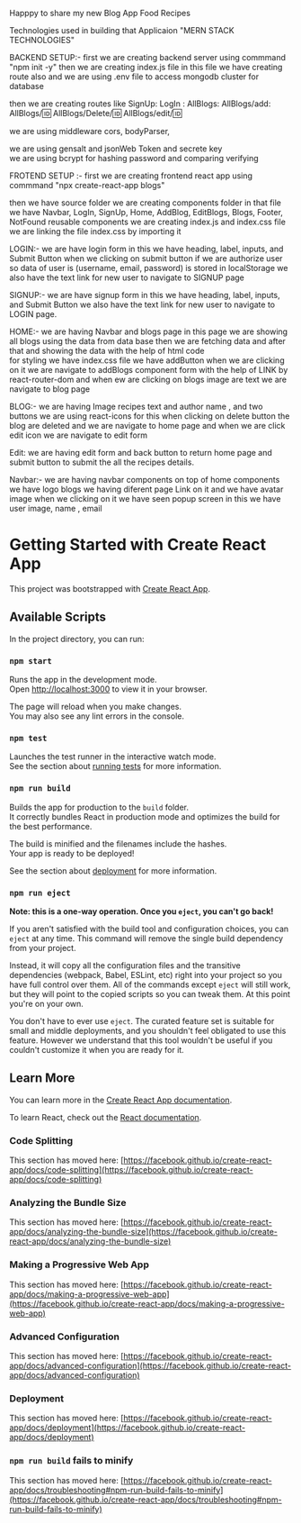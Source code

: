 Happpy to share my new Blog App Food Recipes

Technologies used in building that Applicaion 
"MERN STACK TECHNOLOGIES"

BACKEND SETUP:-
first we are creating backend server using commmand
"npm init -y"
then we are creating index.js file in this file we have creating route also 
and we are using .env file to access mongodb cluster for database 

then we are creating routes like
SignUp:   LogIn : AllBlogs:  AllBlogs/add: AllBlogs/:id: AllBlogs/Delete/:id: AllBlogs/edit/:id: 

we are using middleware cors, bodyParser, 

we are using gensalt and jsonWeb Token and secrete key  
we are using bcrypt for hashing password and comparing verifying

FROTEND SETUP :- 
first we are creating frontend react app using commmand
"npx create-react-app blogs"

then we have source folder we are creating components folder in that file 
we have Navbar, LogIn, SignUp, Home, AddBlog, EditBlogs, Blogs, Footer, NotFound reusable components
we are creating index.js and index.css file we are linking the file index.css by importing it

LOGIN:-
      we are have login form in this we have heading, label, inputs, and Submit Button 
      when we clicking on submit button if we are authorize user so data of user is 
      (username, email, password) is stored in localStorage 
      we also have the text link for new user to navigate to SIGNUP page

SIGNUP:- 
      we are have signup form in this we have heading, label, inputs, and Submit Button 
      we also have the text link for new user to navigate to LOGIN page.

HOME:- 
      we are having Navbar and blogs page in this page we are showing all blogs using the data from 
      data base then we are fetching data and after that and showing the data with the help of html code  
      for styling we have index.css file we have addButton when we are clicking on it we are navigate to 
      addBlogs component form with the help of LINK by react-router-dom and  when ew are clicking on blogs
      image are text we are navigate to blog page 
      
BLOG:- 
      we are having Image recipes text and author name , and two buttons we are using react-icons for this
      when clicking on delete button the blog are deleted and we are navigate to home page and when we are 
      click edit icon we are navigate to edit form 

Edit: 
      we are having edit form and back button to return home page and submit button to submit the all 
      the recipes details.
      
Navbar:- 
      we are having navbar components on top of home components we have logo blogs we having 
      diferent page Link on it and we have avatar image when we clicking on it we have 
      seen popup screen in this we have user image, name , email











      



























# Getting Started with Create React App

This project was bootstrapped with [Create React App](https://github.com/facebook/create-react-app).

## Available Scripts

In the project directory, you can run:

### `npm start`

Runs the app in the development mode.\
Open [http://localhost:3000](http://localhost:3000) to view it in your browser.

The page will reload when you make changes.\
You may also see any lint errors in the console.

### `npm test`

Launches the test runner in the interactive watch mode.\
See the section about [running tests](https://facebook.github.io/create-react-app/docs/running-tests) for more information.

### `npm run build`

Builds the app for production to the `build` folder.\
It correctly bundles React in production mode and optimizes the build for the best performance.

The build is minified and the filenames include the hashes.\
Your app is ready to be deployed!

See the section about [deployment](https://facebook.github.io/create-react-app/docs/deployment) for more information.

### `npm run eject`

**Note: this is a one-way operation. Once you `eject`, you can't go back!**

If you aren't satisfied with the build tool and configuration choices, you can `eject` at any time. This command will remove the single build dependency from your project.

Instead, it will copy all the configuration files and the transitive dependencies (webpack, Babel, ESLint, etc) right into your project so you have full control over them. All of the commands except `eject` will still work, but they will point to the copied scripts so you can tweak them. At this point you're on your own.

You don't have to ever use `eject`. The curated feature set is suitable for small and middle deployments, and you shouldn't feel obligated to use this feature. However we understand that this tool wouldn't be useful if you couldn't customize it when you are ready for it.

## Learn More

You can learn more in the [Create React App documentation](https://facebook.github.io/create-react-app/docs/getting-started).

To learn React, check out the [React documentation](https://reactjs.org/).

### Code Splitting

This section has moved here: [https://facebook.github.io/create-react-app/docs/code-splitting](https://facebook.github.io/create-react-app/docs/code-splitting)

### Analyzing the Bundle Size

This section has moved here: [https://facebook.github.io/create-react-app/docs/analyzing-the-bundle-size](https://facebook.github.io/create-react-app/docs/analyzing-the-bundle-size)

### Making a Progressive Web App

This section has moved here: [https://facebook.github.io/create-react-app/docs/making-a-progressive-web-app](https://facebook.github.io/create-react-app/docs/making-a-progressive-web-app)

### Advanced Configuration

This section has moved here: [https://facebook.github.io/create-react-app/docs/advanced-configuration](https://facebook.github.io/create-react-app/docs/advanced-configuration)

### Deployment

This section has moved here: [https://facebook.github.io/create-react-app/docs/deployment](https://facebook.github.io/create-react-app/docs/deployment)

### `npm run build` fails to minify

This section has moved here: [https://facebook.github.io/create-react-app/docs/troubleshooting#npm-run-build-fails-to-minify](https://facebook.github.io/create-react-app/docs/troubleshooting#npm-run-build-fails-to-minify)
